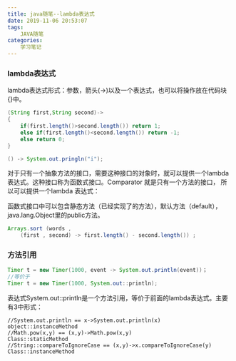 ```yaml
---
title: java随笔--lambda表达式
date: 2019-11-06 20:53:07
tags:
	JAVA随笔
categories:
	学习笔记
---
```


### lambda表达式

lambda表达式形式：参数，箭头(->)以及一个表达式，也可以将操作放在代码块{}中。

```java
(String first,String second)->
{
	if(first.length()>second.length()) return 1;
	else if(first.length()<second.length()) return -1;
	else return 0;
}

() -> System.out.pringln("i");
```

对于只有一个抽象方法的接口，需要这种接口的对象时，就可以提供一个lambda表达式。这种接口称为函数式接口。Comparator 就是只有一个方法的接口， 所以可以提供一个lambda 表达式：

函数式接口中可以包含静态方法（已经实现了的方法），默认方法（default），java.lang.Object里的public方法。

```java
Arrays.sort (words ,
	(first , second) -> first.length() - second.length()) ;
```

### 方法引用

```java
Timer t = new Timer(1000, event -> System.out.println(event))；
//等价于
Timer t = new Timer(1000, System.out::println);
```

表达式System.out::println是一个方法引用，等价于前面的lambda表达式。主要有3中形式：

```
//System.out.println == x->System.out.println(x)
object::instanceMethod
//Math.pow(x,y) == (x,y)->Math.pow(x,y)
Class::staticMethod
//String::compareToIgnoreCase == (x,y)->x.compareToIgnoreCase(y)
Class::instanceMethod
```

